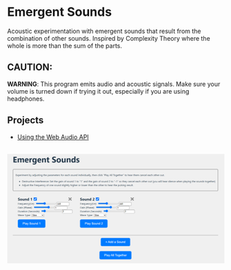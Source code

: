 # Emergent Sounds

Acoustic experimentation with emergent sounds that result from the combination of other sounds. Inspired by Complexity Theory where the whole is more than the sum of the parts.

## CAUTION:

**WARNING**: This program emits audio and acoustic signals. Make sure your volume is turned down if trying it out, especially if you are using headphones.

## Projects

- [Using the Web Audio API](./WebAudio/)

<br>
<img src="./screenshot.png" />
<br>
